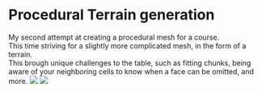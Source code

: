 # Procedural Terrain generation
My second attempt at creating a procedural mesh for a course.\
This time striving for a slightly more complicated mesh, in the form of a terrain.\
This brough unique challenges to the table, such as fitting chunks, being aware of your neighboring cells to know when a face can be omitted, and more.
![](https://i.imgur.com/UzRdBPs.jpeg)
![](https://i.imgur.com/jNQktl3.jpeg)